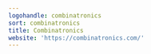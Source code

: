 ```yaml
---
logohandle: combinatronics
sort: combinatronics
title: Combinatronics
website: 'https://combinatronics.com/'
---
```

